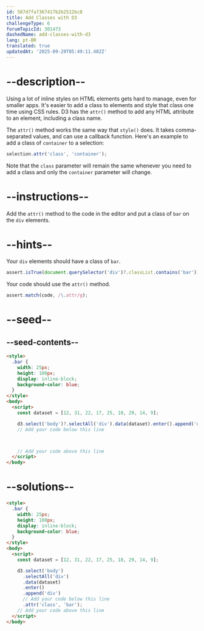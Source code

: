 ```yaml
---
id: 587d7fa7367417b2b2512bc8
title: Add Classes with D3
challengeType: 6
forumTopicId: 301473
dashedName: add-classes-with-d3
lang: pt-BR
translated: true
updatedAt: '2025-09-29T05:49:11.402Z'
---
```


# --description--

Using a lot of inline styles on HTML elements gets hard to manage, even for smaller apps. It's easier to add a class to elements and style that class one time using CSS rules. D3 has the `attr()` method to add any HTML attribute to an element, including a class name.

The `attr()` method works the same way that `style()` does. It takes comma-separated values, and can use a callback function. Here's an example to add a class of `container` to a selection:

```js
selection.attr('class', 'container');
```

Note that the `class` parameter will remain the same whenever you need to add a class and only the `container` parameter will change.

# --instructions--

Add the `attr()` method to the code in the editor and put a class of `bar` on the `div` elements.

# --hints--

Your `div` elements should have a class of `bar`.

```js
assert.isTrue(document.querySelector('div')?.classList.contains('bar'));
```

Your code should use the `attr()` method.

```js
assert.match(code, /\.attr/g);
```

# --seed--

## --seed-contents--

```html
<style>
  .bar {
    width: 25px;
    height: 100px;
    display: inline-block;
    background-color: blue;
  }
</style>
<body>
  <script>
    const dataset = [12, 31, 22, 17, 25, 18, 29, 14, 9];

    d3.select('body')?.selectAll('div').data(dataset).enter().append('div');
    // Add your code below this line



    // Add your code above this line
  </script>
</body>
```

# --solutions--

```html
<style>
  .bar {
    width: 25px;
    height: 100px;
    display: inline-block;
    background-color: blue;
  }
</style>
<body>
  <script>
    const dataset = [12, 31, 22, 17, 25, 18, 29, 14, 9];

    d3.select('body')
      .selectAll('div')
      .data(dataset)
      .enter()
      .append('div')
      // Add your code below this line
      .attr('class', 'bar');
    // Add your code above this line
  </script>
</body>
```

